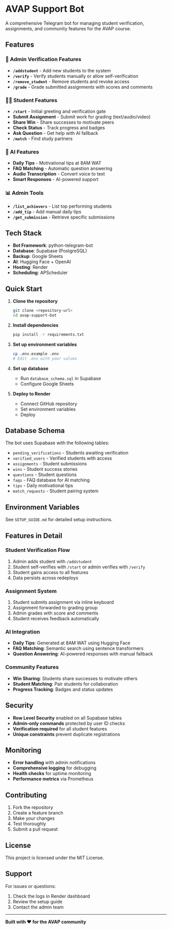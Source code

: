 # AVAP Support Bot

A comprehensive Telegram bot for managing student verification, assignments, and community features for the AVAP course.

## Features

### 🔐 Admin Verification Features
- **`/addstudent`** - Add new students to the system
- **`/verify`** - Verify students manually or allow self-verification
- **`/remove_student`** - Remove students and revoke access
- **`/grade`** - Grade submitted assignments with scores and comments

### 👨‍🎓 Student Features
- **`/start`** - Initial greeting and verification gate
- **Submit Assignment** - Submit work for grading (text/audio/video)
- **Share Win** - Share successes to motivate peers
- **Check Status** - Track progress and badges
- **Ask Question** - Get help with AI fallback
- **`/match`** - Find study partners

### 🤖 AI Features
- **Daily Tips** - Motivational tips at 8AM WAT
- **FAQ Matching** - Automatic question answering
- **Audio Transcription** - Convert voice to text
- **Smart Responses** - AI-powered support

### 📊 Admin Tools
- **`/list_achievers`** - List top performing students
- **`/add_tip`** - Add manual daily tips
- **`/get_submission`** - Retrieve specific submissions

## Tech Stack

- **Bot Framework**: python-telegram-bot
- **Database**: Supabase (PostgreSQL)
- **Backup**: Google Sheets
- **AI**: Hugging Face + OpenAI
- **Hosting**: Render
- **Scheduling**: APScheduler

## Quick Start

1. **Clone the repository**
   ```bash
   git clone <repository-url>
   cd avap-support-bot
   ```

2. **Install dependencies**
   ```bash
   pip install -r requirements.txt
   ```

3. **Set up environment variables**
   ```bash
   cp .env.example .env
   # Edit .env with your values
   ```

4. **Set up database**
   - Run `database_schema.sql` in Supabase
   - Configure Google Sheets

5. **Deploy to Render**
   - Connect GitHub repository
   - Set environment variables
   - Deploy

## Database Schema

The bot uses Supabase with the following tables:
- `pending_verifications` - Students awaiting verification
- `verified_users` - Verified students with access
- `assignments` - Student submissions
- `wins` - Student success stories
- `questions` - Student questions
- `faqs` - FAQ database for AI matching
- `tips` - Daily motivational tips
- `match_requests` - Student pairing system

## Environment Variables

See `SETUP_GUIDE.md` for detailed setup instructions.

## Features in Detail

### Student Verification Flow
1. Admin adds student with `/addstudent`
2. Student self-verifies with `/start` or admin verifies with `/verify`
3. Student gains access to all features
4. Data persists across redeploys

### Assignment System
1. Student submits assignment via inline keyboard
2. Assignment forwarded to grading group
3. Admin grades with score and comments
4. Student receives feedback automatically

### AI Integration
- **Daily Tips**: Generated at 8AM WAT using Hugging Face
- **FAQ Matching**: Semantic search using sentence transformers
- **Question Answering**: AI-powered responses with manual fallback

### Community Features
- **Win Sharing**: Students share successes to motivate others
- **Student Matching**: Pair students for collaboration
- **Progress Tracking**: Badges and status updates

## Security

- **Row Level Security** enabled on all Supabase tables
- **Admin-only commands** protected by user ID checks
- **Verification required** for all student features
- **Unique constraints** prevent duplicate registrations

## Monitoring

- **Error handling** with admin notifications
- **Comprehensive logging** for debugging
- **Health checks** for uptime monitoring
- **Performance metrics** via Prometheus

## Contributing

1. Fork the repository
2. Create a feature branch
3. Make your changes
4. Test thoroughly
5. Submit a pull request

## License

This project is licensed under the MIT License.

## Support

For issues or questions:
1. Check the logs in Render dashboard
2. Review the setup guide
3. Contact the admin team

---

**Built with ❤️ for the AVAP community**
